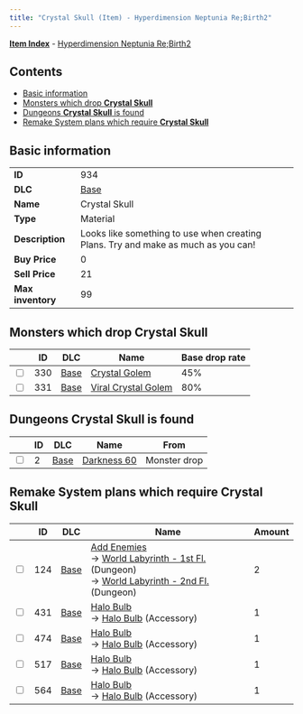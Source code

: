 ```yaml
---
title: "Crystal Skull (Item) - Hyperdimension Neptunia Re;Birth2"
---
```


[**Item Index**](/neptunia/rb2/item/index.html) - [Hyperdimension Neptunia Re;Birth2](/neptunia/rb2)

## Contents

- [Basic information](#basic-information)
- [Monsters which drop **Crystal Skull**](#monsters-which-drop-crystal-skull)
- [Dungeons **Crystal Skull** is found](#dungeons-crystal-skull-is-found)
- [Remake System plans which require **Crystal Skull**](#remake-system-plans-which-require-crystal-skull)

## Basic information

|   |   |
| -- | -- |
| **ID** | 934 |
| **DLC** | [Base](/neptunia/rb2/dlc/0-base.html) |
| **Name** | Crystal Skull |
| **Type** | Material |
| **Description** | Looks like something to use when creating Plans. Try and make as much as you can! |
| **Buy Price** | 0 |
| **Sell Price** | 21 |
| **Max inventory** | 99 |

## Monsters which drop **Crystal Skull**

|    | ID | DLC | Name | Base drop rate |
| -- | -- | --- | ---- | -------------- |
| <input type="checkbox" id="rb2-monster-0-330" class="trackbox" /> | 330 | [Base](/neptunia/rb2/dlc/0-base.html) | [Crystal Golem](/neptunia/rb2/monster/0-330-crystal-golem.html) | 45% |
| <input type="checkbox" id="rb2-monster-0-331" class="trackbox" /> | 331 | [Base](/neptunia/rb2/dlc/0-base.html) | [Viral Crystal Golem](/neptunia/rb2/monster/0-331-viral-crystal-golem.html) | 80% |

## Dungeons **Crystal Skull** is found

|    | ID | DLC | Name | From |
| -- | -- | --- | ---- | ---- |
| <input type="checkbox" id="rb2-dungeon-0-2" class="trackbox" /> | 2 | [Base](/neptunia/rb2/dlc/0-base.html) | [Darkness 60](/neptunia/rb2/dungeon/0-2-darkness-60.html) | Monster drop |

## Remake System plans which require **Crystal Skull**

|    | ID | DLC | Name | Amount |
| -- | -- | --- | ---- | ------ |
| <input type="checkbox" id="rb2-remake-0-124" class="trackbox" /> | 124 | [Base](/neptunia/rb2/dlc/0-base.html) | [Add Enemies](/neptunia/rb2/remake/0-124-add-enemies.html)<br />→ [World Labyrinth - 1st Fl.](/neptunia/rb2/dungeon/0-10-world-labyrinth-1st-fl.html) (Dungeon)<br />→ [World Labyrinth - 2nd Fl.](/neptunia/rb2/dungeon/0-11-world-labyrinth-2nd-fl.html) (Dungeon) | 2 |
| <input type="checkbox" id="rb2-remake-0-431" class="trackbox" /> | 431 | [Base](/neptunia/rb2/dlc/0-base.html) | [Halo Bulb](/neptunia/rb2/remake/0-431-halo-bulb.html)<br />→ [Halo Bulb](/neptunia/rb2/item/0-2348-halo-bulb.html) (Accessory) | 1 |
| <input type="checkbox" id="rb2-remake-0-474" class="trackbox" /> | 474 | [Base](/neptunia/rb2/dlc/0-base.html) | [Halo Bulb](/neptunia/rb2/remake/0-474-halo-bulb.html)<br />→ [Halo Bulb](/neptunia/rb2/item/0-2405-halo-bulb.html) (Accessory) | 1 |
| <input type="checkbox" id="rb2-remake-0-517" class="trackbox" /> | 517 | [Base](/neptunia/rb2/dlc/0-base.html) | [Halo Bulb](/neptunia/rb2/remake/0-517-halo-bulb.html)<br />→ [Halo Bulb](/neptunia/rb2/item/0-2464-halo-bulb.html) (Accessory) | 1 |
| <input type="checkbox" id="rb2-remake-0-564" class="trackbox" /> | 564 | [Base](/neptunia/rb2/dlc/0-base.html) | [Halo Bulb](/neptunia/rb2/remake/0-564-halo-bulb.html)<br />→ [Halo Bulb](/neptunia/rb2/item/0-2531-halo-bulb.html) (Accessory) | 1 |